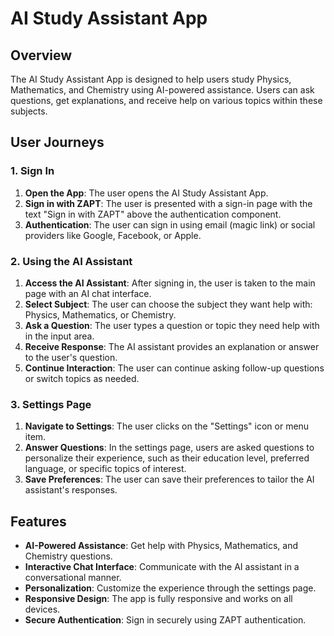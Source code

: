 # AI Study Assistant App

## Overview

The AI Study Assistant App is designed to help users study Physics, Mathematics, and Chemistry using AI-powered assistance. Users can ask questions, get explanations, and receive help on various topics within these subjects.

## User Journeys

### 1. Sign In

1. **Open the App**: The user opens the AI Study Assistant App.
2. **Sign in with ZAPT**: The user is presented with a sign-in page with the text "Sign in with ZAPT" above the authentication component.
3. **Authentication**: The user can sign in using email (magic link) or social providers like Google, Facebook, or Apple.

### 2. Using the AI Assistant

1. **Access the AI Assistant**: After signing in, the user is taken to the main page with an AI chat interface.
2. **Select Subject**: The user can choose the subject they want help with: Physics, Mathematics, or Chemistry.
3. **Ask a Question**: The user types a question or topic they need help with in the input area.
4. **Receive Response**: The AI assistant provides an explanation or answer to the user's question.
5. **Continue Interaction**: The user can continue asking follow-up questions or switch topics as needed.

### 3. Settings Page

1. **Navigate to Settings**: The user clicks on the "Settings" icon or menu item.
2. **Answer Questions**: In the settings page, users are asked questions to personalize their experience, such as their education level, preferred language, or specific topics of interest.
3. **Save Preferences**: The user can save their preferences to tailor the AI assistant's responses.

## Features

- **AI-Powered Assistance**: Get help with Physics, Mathematics, and Chemistry questions.
- **Interactive Chat Interface**: Communicate with the AI assistant in a conversational manner.
- **Personalization**: Customize the experience through the settings page.
- **Responsive Design**: The app is fully responsive and works on all devices.
- **Secure Authentication**: Sign in securely using ZAPT authentication.
